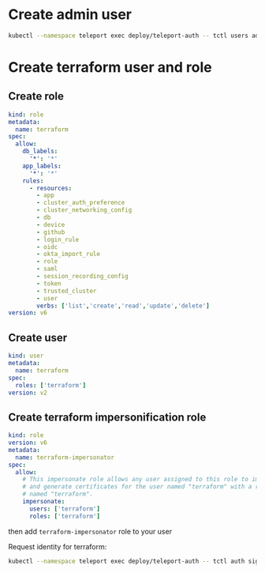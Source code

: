 # Create admin user

```bash
kubectl --namespace teleport exec deploy/teleport-auth -- tctl users add admin --roles=access,editor
```

# Create terraform user and role

## Create role

```yaml
kind: role
metadata:
  name: terraform
spec:
  allow:
    db_labels:
      '*': '*'
    app_labels:
      '*': '*'
    rules:
      - resources:
        - app
        - cluster_auth_preference
        - cluster_networking_config
        - db
        - device
        - github
        - login_rule
        - oidc
        - okta_import_rule
        - role
        - saml
        - session_recording_config
        - token
        - trusted_cluster
        - user
        verbs: ['list','create','read','update','delete']
version: v6
```

## Create user

```yaml
kind: user
metadata:
  name: terraform
spec:
  roles: ['terraform']
version: v2
```

## Create terraform impersonification role

```yaml
kind: role
version: v6
metadata:
  name: terraform-impersonator
spec:
  allow:
    # This impersonate role allows any user assigned to this role to impersonate
    # and generate certificates for the user named "terraform" with a role also
    # named "terraform".
    impersonate:
      users: ['terraform']
      roles: ['terraform']
```

then add `terraform-impersonator` role to your user

Request identity for terraform:

```bash
kubectl --namespace teleport exec deploy/teleport-auth -- tctl auth sign --user=terraform --out=terraform-identity
```